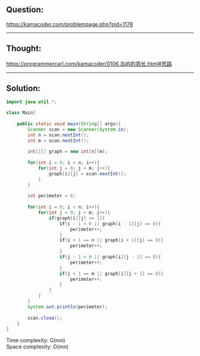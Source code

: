 ## Question: 

https://kamacoder.com/problempage.php?pid=1178

---
## Thought:

https://programmercarl.com/kamacoder/0106.岛屿的周长.html#思路

---
## Solution:
```Java
import java.util.*;

class Main{
    
    public static void main(String[] args){
        Scanner scan = new Scanner(System.in);
        int n = scan.nextInt();
        int m = scan.nextInt();
        
        int[][] graph = new int[n][m];
        
        for(int i = 0; i < n; i++){
            for(int j = 0; j < m; j++){
                graph[i][j] = scan.nextInt();
            }
        }
        
        int perimeter = 0;
        
        for(int i = 0; i < n; i++){
            for(int j = 0; j < m; j++){
                if(graph[i][j] == 1){
                    if(i - 1 < 0 || graph[i - 1][j] == 0){
                        perimeter++;
                    }
                    if(i + 1 == n || graph[i + 1][j] == 0){
                        perimeter++;
                    }
                    if(j - 1 < 0 || graph[i][j - 1] == 0){
                        perimeter++;
                    }
                    if(j + 1 == m || graph[i][j + 1] == 0){
                        perimeter++;
                    }
                }
            }
        }
        System.out.println(perimeter);
        
        scan.close();
    }
}
```
Time complexity: O(mn)  
Space complexity: O(mn)
